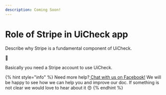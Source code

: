 ```yaml
---
description: Coming Soon!
---
```


# Role of Stripe in UiCheck app

Describe why Stripe is a fundamental component of UiCheck.

🦄

Basically you need a Stripe account to use UiCheck. 

{% hint style="info" %}
Need more help?[ Chat with us on Facebook!](https://m.me/UiCheck) We will be happy to see how we can help you and improve our doc. If something is not clear we would love to hear about it 😍
{% endhint %}

